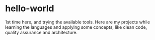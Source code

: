 # hello-world
1st time here, and trying the available tools.
Here are my projects while learning the languages and applying some concepts, like clean code, quality assurance and architecture.
